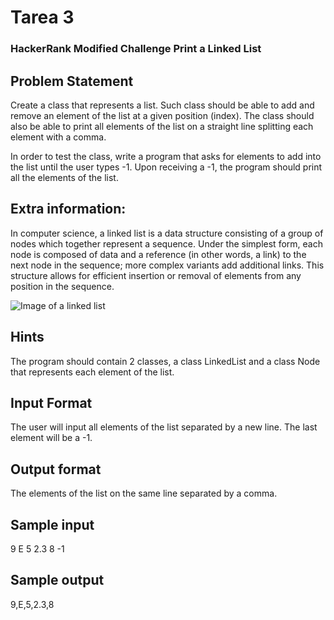 
# Tarea 3
### HackerRank Modified Challenge Print a Linked List

## Problem Statement

Create a class that represents a list. Such class should be able to add and remove an element of the list at a given position (index). The class should also be able to print all elements of the list on a straight line splitting each element with a comma.

In order to test the class, write a program that asks for elements to add into the list until the user types -1. Upon receiving a -1, the program should print all the elements of the list.

## Extra information:

In computer science, a linked list is a data structure consisting of a group of nodes which together represent a sequence. Under the simplest form, each node is composed of data and a reference (in other words, a link) to the next node in the sequence; more complex variants add additional links. This structure allows for efficient insertion or removal of elements from any position in the sequence.

![Image of a linked list](https://upload.wikimedia.org/wikipedia/commons/6/6d/Singly-linked-list.svg)

## Hints

The program should contain 2 classes, a class LinkedList and a class Node that represents each element of the list.

## Input Format

The user will input all elements of the list separated by a new line. The last element will be a -1.

## Output format 

The elements of the list on the same line separated by a comma.

## Sample input

9
E
5
2.3
8
-1

## Sample output

9,E,5,2.3,8
